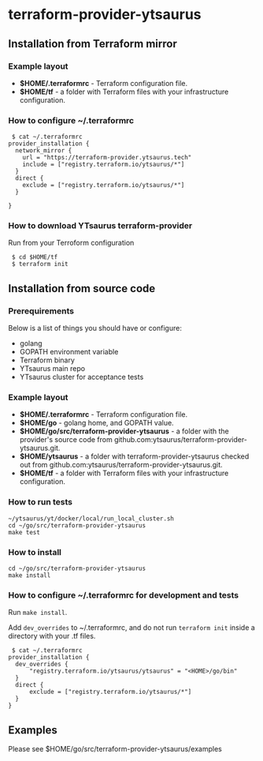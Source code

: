 # terraform-provider-ytsaurus

## Installation from Terraform mirror
### Example layout
- **\$HOME/.terraformrc** - Terraform configuration file.
- **$HOME/tf** - a folder with Terraform files with your infrastructure configuration.

### How to configure ~/.terraformrc
```
 $ cat ~/.terraformrc
provider_installation {
  network_mirror {
    url = "https://terraform-provider.ytsaurus.tech"
    include = ["registry.terraform.io/ytsaurus/*"]
  }
  direct {
    exclude = ["registry.terraform.io/ytsaurus/*"]
  }

}
```
### How to download YTsaurus terraform-provider
Run from your Terroform configuration
```
 $ cd $HOME/tf
 $ terraform init

```

## Installation from source code
### Prerequirements

Below is a list of things you should have or configure:

* golang
* GOPATH environment variable
* Terraform binary
* YTsaurus main repo
* YTsaurus cluster for acceptance tests

### Example layout

- **\$HOME/.terraformrc** - Terraform configuration file.
- **\$HOME/go** - golang home, and GOPATH value.
- **\$HOME/go/src/terraform-provider-ytsaurus** - a folder with the provider's source code from github.com:ytsaurus/terraform-provider-ytsaurus.git.
- **$HOME/ytsaurus** - a folder with terraform-provider-ytsaurus checked out from github.com:ytsaurus/terraform-provider-ytsaurus.git.
- **$HOME/tf** - a folder with Terraform files with your infrastructure configuration.

### How to run tests

```
~/ytsaurus/yt/docker/local/run_local_cluster.sh
cd ~/go/src/terraform-provider-ytsaurus
make test
```

### How to install

```
cd ~/go/src/terraform-provider-ytsaurus
make install
```

### How to configure ~/.terraformrc for development and tests
Run ```make install```.

Add ```dev_overrides``` to ~/.terraformrc,
and do not run ```terraform init``` inside a directory with your .tf files.


```
 $ cat ~/.terraformrc
provider_installation {
  dev_overrides {
      "registry.terraform.io/ytsaurus/ytsaurus" = "<HOME>/go/bin"
  }
  direct {
      exclude = ["registry.terraform.io/ytsaurus/*"]
  }
}
```

## Examples

Please see \$HOME/go/src/terraform-provider-ytsaurus/examples
